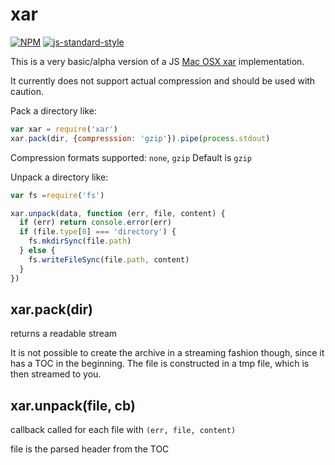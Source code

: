 # xar
[![NPM](https://nodei.co/npm/xar.png)](https://nodei.co/npm/xar/) [![js-standard-style](https://cdn.rawgit.com/feross/standard/master/badge.svg)](https://github.com/feross/standard)

This is a very basic/alpha version of a JS [Mac OSX xar](https://developer.apple.com/library/mac/documentation/Darwin/Reference/ManPages/man1/xar.1.html) implementation.

It currently does not support actual compression and should be used with caution.

Pack a directory like:
```js
var xar = require('xar')
xar.pack(dir, {compresssion: 'gzip'}).pipe(process.stdout)
```
Compression formats supported: `none`, `gzip`
Default is `gzip`

Unpack a directory like:
```js
var fs =require('fs')

xar.unpack(data, function (err, file, content) {
  if (err) return console.error(err)
  if (file.type[0] === 'directory') {
    fs.mkdirSync(file.path)
  } else {
    fs.writeFileSync(file.path, content)
  }
})
```

## xar.pack(dir)

returns a readable stream

It is not possible to create the archive in a streaming fashion though, since
it has a TOC in the beginning. The file is constructed in a tmp file, which is then
streamed to you.

## xar.unpack(file, cb)

callback called for each file with `(err, file, content)`

file is the parsed header from the TOC
